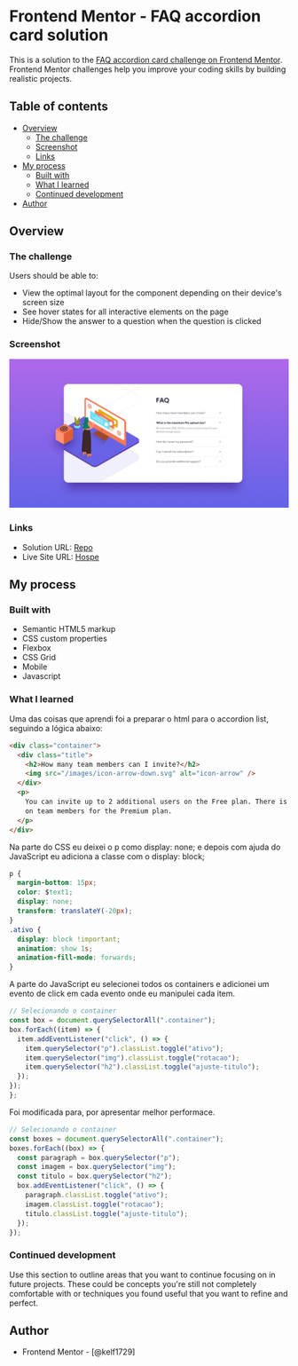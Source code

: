 # Frontend Mentor - FAQ accordion card solution

This is a solution to the [FAQ accordion card challenge on Frontend Mentor](https://www.frontendmentor.io/challenges/faq-accordion-card-XlyjD0Oam). Frontend Mentor challenges help you improve your coding skills by building realistic projects.

## Table of contents

- [Overview](#overview)
  - [The challenge](#the-challenge)
  - [Screenshot](#screenshot)
  - [Links](#links)
- [My process](#my-process)
  - [Built with](#built-with)
  - [What I learned](#what-i-learned)
  - [Continued development](#continued-development)
- [Author](#author)

## Overview

### The challenge

Users should be able to:

- View the optimal layout for the component depending on their device's screen size
- See hover states for all interactive elements on the page
- Hide/Show the answer to a question when the question is clicked

### Screenshot

![](./design/desktop-design.jpg)

### Links

- Solution URL: [Repo](https://github.com/Kelf1729/Front-MentorAccordionList.git)
- Live Site URL: [Hospe](https://kelf1729.github.io/Front-MentorAccordionList/)

## My process

### Built with

- Semantic HTML5 markup
- CSS custom properties
- Flexbox
- CSS Grid
- Mobile
- Javascript

### What I learned

Uma das coisas que aprendi foi a preparar o html para o accordion list, seguindo a lógica abaixo:

```html
<div class="container">
  <div class="title">
    <h2>How many team members can I invite?</h2>
    <img src="/images/icon-arrow-down.svg" alt="icon-arrow" />
  </div>
  <p>
    You can invite up to 2 additional users on the Free plan. There is no limit
    on team members for the Premium plan.
  </p>
</div>
```

Na parte do CSS eu deixei o p como display: none; e depois com ajuda do JavaScript eu adiciona a classe com o display: block;

```css
p {
  margin-bottom: 15px;
  color: $text1;
  display: none;
  transform: translateY(-20px);
}
.ativo {
  display: block !important;
  animation: show 1s;
  animation-fill-mode: forwards;
}
```

A parte do JavaScript eu selecionei todos os containers e adicionei um evento de click em cada evento onde eu manipulei cada item.

```js
// Selecionando o container
const box = document.querySelectorAll(".container");
box.forEach((item) => {
  item.addEventListener("click", () => {
    item.querySelector("p").classList.toggle("ativo");
    item.querySelector("img").classList.toggle("rotacao");
    item.querySelector("h2").classList.toggle("ajuste-titulo");
  });
});
};
```

Foi modificada para, por apresentar melhor performace.

```js
// Selecionando o container
const boxes = document.querySelectorAll(".container");
boxes.forEach((box) => {
  const paragraph = box.querySelector("p");
  const imagem = box.querySelector("img");
  const titulo = box.querySelector("h2");
  box.addEventListener("click", () => {
    paragraph.classList.toggle("ativo");
    imagem.classList.toggle("rotacao");
    titulo.classList.toggle("ajuste-titulo");
  });
});
```

### Continued development

Use this section to outline areas that you want to continue focusing on in future projects. These could be concepts you're still not completely comfortable with or techniques you found useful that you want to refine and perfect.

## Author

- Frontend Mentor - [@kelf1729]
